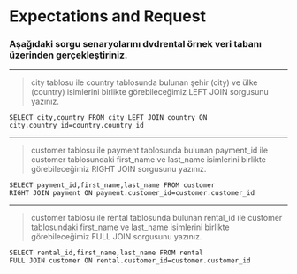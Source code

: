 # Expectations and Request
### Aşağıdaki sorgu senaryolarını dvdrental örnek veri tabanı üzerinden gerçekleştiriniz.
***
> city tablosu ile country tablosunda bulunan şehir (city) ve ülke (country) isimlerini birlikte görebileceğimiz LEFT JOIN sorgusunu yazınız.
<pre><code>SELECT city,country FROM city LEFT JOIN country ON city.country_id=country.country_id
</code></pre>
***
> customer tablosu ile payment tablosunda bulunan payment_id ile customer tablosundaki first_name ve last_name isimlerini birlikte görebileceğimiz RIGHT JOIN sorgusunu yazınız.
<pre><code>SELECT payment_id,first_name,last_name FROM customer
RIGHT JOIN payment ON payment.customer_id=customer.customer_id
</code></pre>
***
> customer tablosu ile rental tablosunda bulunan rental_id ile customer tablosundaki first_name ve last_name isimlerini birlikte görebileceğimiz FULL JOIN sorgusunu yazınız.
<pre><code>SELECT rental_id,first_name,last_name FROM rental
FULL JOIN customer ON rental.customer_id=customer.customer_id
</code></pre>
